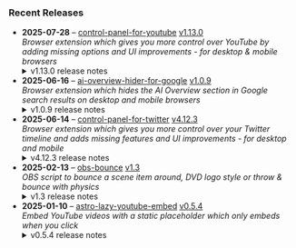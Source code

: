 ### Recent Releases

<!-- RECENT_RELEASES -->
<ul>
<li>
  <strong>2025-07-28</strong> – <a href="https://github.com/insin/control-panel-for-youtube">control-panel-for-youtube</a> <a href="https://github.com/insin/control-panel-for-youtube/releases/tag/v1.13.0">v1.13.0</a>
  <div><em>Browser extension which gives you more control over YouTube by adding missing options and UI improvements - for desktop &amp; mobile browsers</em></div>
  <details><summary>v1.13.0 release notes</summary><p>Visit the <a href="https://soitis.dev/control-panel-for-youtube" rel="nofollow">Control Panel for YouTube website</a> for installation links, more information about the extension, and FAQs. Follow <a href="https://bsky.app/profile/soitis.dev" rel="nofollow">@soitis.dev</a> on Bluesky for updates.</p>
<h2>Changes</h2>
<ul>
<li>Added an option to make the YouTube logo link to Subscriptions on desktop</li>
<li>Added an experimental option to allow background playback on mobile</li>
<li>Fixed the Hide Playlists option hiding more thumbnails than it should</li>
<li>Fixed colours and option spacing in iOS Safari settings</li>
<li>Moved ad-related options up into their own Ads group, with a visible warning that they can trigger YouTube's adblock detection</li>
<li>Made option groups collapsible and persistent (except in iOS Safari)</li>
<li>Redirecting Shorts to the normal player on desktop now happens on click instead of waiting for the Shorts player to load first</li>
<li>Redirecting from Home to Subscriptions on desktop when the Home feed is disabled now happens when you click the YouTube logo instead of waiting for the Home feed to load first</li>
</ul>
<h2>Availability</h2>
<p>New versions have to be reviewed and approved for each browser before they're available to install or upgrade to.</p>
<p>This version is available for the following browsers:</p>
<p><a href="https://chromewebstore.google.com/detail/control-panel-for-youtube/lodcanccmfbpjjpnngindkkmiehimile" title="Chrome and Chromium-based browsers" rel="nofollow"><img src="https://private-user-images.githubusercontent.com/226692/307584913-08b44d7b-61d5-49f2-9a76-607eb36fe407.png?jwt=eyJhbGciOiJIUzI1NiIsInR5cCI6IkpXVCJ9.eyJpc3MiOiJnaXRodWIuY29tIiwiYXVkIjoicmF3LmdpdGh1YnVzZXJjb250ZW50LmNvbSIsImtleSI6ImtleTUiLCJleHAiOjE3NTM3MjI4MzIsIm5iZiI6MTc1MzcyMjUzMiwicGF0aCI6Ii8yMjY2OTIvMzA3NTg0OTEzLTA4YjQ0ZDdiLTYxZDUtNDlmMi05YTc2LTYwN2ViMzZmZTQwNy5wbmc_WC1BbXotQWxnb3JpdGhtPUFXUzQtSE1BQy1TSEEyNTYmWC1BbXotQ3JlZGVudGlhbD1BS0lBVkNPRFlMU0E1M1BRSzRaQSUyRjIwMjUwNzI4JTJGdXMtZWFzdC0xJTJGczMlMkZhd3M0X3JlcXVlc3QmWC1BbXotRGF0ZT0yMDI1MDcyOFQxNzA4NTJaJlgtQW16LUV4cGlyZXM9MzAwJlgtQW16LVNpZ25hdHVyZT0zMDBlMmI0NDU1MWM4NDQwNzI0NjhjMmViNjY4ZmRhZGMyYWM3NWY3M2MyNmMzODZhMzhhNDkzMWExZDRlOGNkJlgtQW16LVNpZ25lZEhlYWRlcnM9aG9zdCJ9.yl_kyZ0DXkvU_mwiTrLpTinDtReF-2-_9805kbgHGgA" alt="Chrome and Chromium-based browsers" content-type-secured-asset="image/png" secured-asset-link="" style="max-width: 100%;"></a></p>

<h2>Screenshots</h2>
<h3>Collapsible option groups</h3>
<table>
<thead>
<tr>
<th align="center">Chrome</th>
<th align="center">Firefox</th>
<th align="center">macOS Safari</th>
</tr>
</thead>
<tbody>
<tr>
<td align="center"><a target="_blank" rel="noopener noreferrer" href="https://private-user-images.githubusercontent.com/226692/471342902-5fbd6de0-df60-4b9a-b9cc-165c989637cc.png?jwt=eyJhbGciOiJIUzI1NiIsInR5cCI6IkpXVCJ9.eyJpc3MiOiJnaXRodWIuY29tIiwiYXVkIjoicmF3LmdpdGh1YnVzZXJjb250ZW50LmNvbSIsImtleSI6ImtleTUiLCJleHAiOjE3NTM3MjI4MzIsIm5iZiI6MTc1MzcyMjUzMiwicGF0aCI6Ii8yMjY2OTIvNDcxMzQyOTAyLTVmYmQ2ZGUwLWRmNjAtNGI5YS1iOWNjLTE2NWM5ODk2MzdjYy5wbmc_WC1BbXotQWxnb3JpdGhtPUFXUzQtSE1BQy1TSEEyNTYmWC1BbXotQ3JlZGVudGlhbD1BS0lBVkNPRFlMU0E1M1BRSzRaQSUyRjIwMjUwNzI4JTJGdXMtZWFzdC0xJTJGczMlMkZhd3M0X3JlcXVlc3QmWC1BbXotRGF0ZT0yMDI1MDcyOFQxNzA4NTJaJlgtQW16LUV4cGlyZXM9MzAwJlgtQW16LVNpZ25hdHVyZT0zYWUyYzg4MWUzNzgyMDNlYTA1YjliOTFiNmMwMDJkNThlNzg4ZmYxYjQ0ZjgxYmZmODgxMzU5MjY3ZjU1YTNlJlgtQW16LVNpZ25lZEhlYWRlcnM9aG9zdCJ9.Rwj_SKioXNLFc9mOrGlq3us-zpwVqww9wMQCbCYjnrc"><img src="https://private-user-images.githubusercontent.com/226692/471342902-5fbd6de0-df60-4b9a-b9cc-165c989637cc.png?jwt=eyJhbGciOiJIUzI1NiIsInR5cCI6IkpXVCJ9.eyJpc3MiOiJnaXRodWIuY29tIiwiYXVkIjoicmF3LmdpdGh1YnVzZXJjb250ZW50LmNvbSIsImtleSI6ImtleTUiLCJleHAiOjE3NTM3MjI4MzIsIm5iZiI6MTc1MzcyMjUzMiwicGF0aCI6Ii8yMjY2OTIvNDcxMzQyOTAyLTVmYmQ2ZGUwLWRmNjAtNGI5YS1iOWNjLTE2NWM5ODk2MzdjYy5wbmc_WC1BbXotQWxnb3JpdGhtPUFXUzQtSE1BQy1TSEEyNTYmWC1BbXotQ3JlZGVudGlhbD1BS0lBVkNPRFlMU0E1M1BRSzRaQSUyRjIwMjUwNzI4JTJGdXMtZWFzdC0xJTJGczMlMkZhd3M0X3JlcXVlc3QmWC1BbXotRGF0ZT0yMDI1MDcyOFQxNzA4NTJaJlgtQW16LUV4cGlyZXM9MzAwJlgtQW16LVNpZ25hdHVyZT0zYWUyYzg4MWUzNzgyMDNlYTA1YjliOTFiNmMwMDJkNThlNzg4ZmYxYjQ0ZjgxYmZmODgxMzU5MjY3ZjU1YTNlJlgtQW16LVNpZ25lZEhlYWRlcnM9aG9zdCJ9.Rwj_SKioXNLFc9mOrGlq3us-zpwVqww9wMQCbCYjnrc" alt="" content-type-secured-asset="image/png" style="max-width: 100%;"></a></td>
<td align="center"><a target="_blank" rel="noopener noreferrer" href="https://private-user-images.githubusercontent.com/226692/471342354-a31e4d41-8040-4b08-a87f-32480db09c89.png?jwt=eyJhbGciOiJIUzI1NiIsInR5cCI6IkpXVCJ9.eyJpc3MiOiJnaXRodWIuY29tIiwiYXVkIjoicmF3LmdpdGh1YnVzZXJjb250ZW50LmNvbSIsImtleSI6ImtleTUiLCJleHAiOjE3NTM3MjI4MzIsIm5iZiI6MTc1MzcyMjUzMiwicGF0aCI6Ii8yMjY2OTIvNDcxMzQyMzU0LWEzMWU0ZDQxLTgwNDAtNGIwOC1hODdmLTMyNDgwZGIwOWM4OS5wbmc_WC1BbXotQWxnb3JpdGhtPUFXUzQtSE1BQy1TSEEyNTYmWC1BbXotQ3JlZGVudGlhbD1BS0lBVkNPRFlMU0E1M1BRSzRaQSUyRjIwMjUwNzI4JTJGdXMtZWFzdC0xJTJGczMlMkZhd3M0X3JlcXVlc3QmWC1BbXotRGF0ZT0yMDI1MDcyOFQxNzA4NTJaJlgtQW16LUV4cGlyZXM9MzAwJlgtQW16LVNpZ25hdHVyZT05OGRlMzAyNTEyY2U5MDIzZDlkODRkZTE2ZTQxNTM0ZTI4MmRmN2QwMGQ5N2E5NGU0ZjMwYTU4NmQ0N2JjYzhjJlgtQW16LVNpZ25lZEhlYWRlcnM9aG9zdCJ9.p6oFMQMYTaPWvAts4DfzcJ_nnexKkOgrQT6KHizHEbw"><img src="https://private-user-images.githubusercontent.com/226692/471342354-a31e4d41-8040-4b08-a87f-32480db09c89.png?jwt=eyJhbGciOiJIUzI1NiIsInR5cCI6IkpXVCJ9.eyJpc3MiOiJnaXRodWIuY29tIiwiYXVkIjoicmF3LmdpdGh1YnVzZXJjb250ZW50LmNvbSIsImtleSI6ImtleTUiLCJleHAiOjE3NTM3MjI4MzIsIm5iZiI6MTc1MzcyMjUzMiwicGF0aCI6Ii8yMjY2OTIvNDcxMzQyMzU0LWEzMWU0ZDQxLTgwNDAtNGIwOC1hODdmLTMyNDgwZGIwOWM4OS5wbmc_WC1BbXotQWxnb3JpdGhtPUFXUzQtSE1BQy1TSEEyNTYmWC1BbXotQ3JlZGVudGlhbD1BS0lBVkNPRFlMU0E1M1BRSzRaQSUyRjIwMjUwNzI4JTJGdXMtZWFzdC0xJTJGczMlMkZhd3M0X3JlcXVlc3QmWC1BbXotRGF0ZT0yMDI1MDcyOFQxNzA4NTJaJlgtQW16LUV4cGlyZXM9MzAwJlgtQW16LVNpZ25hdHVyZT05OGRlMzAyNTEyY2U5MDIzZDlkODRkZTE2ZTQxNTM0ZTI4MmRmN2QwMGQ5N2E5NGU0ZjMwYTU4NmQ0N2JjYzhjJlgtQW16LVNpZ25lZEhlYWRlcnM9aG9zdCJ9.p6oFMQMYTaPWvAts4DfzcJ_nnexKkOgrQT6KHizHEbw" alt="" content-type-secured-asset="image/png" style="max-width: 100%;"></a></td>
<td align="center"><a target="_blank" rel="noopener noreferrer" href="https://private-user-images.githubusercontent.com/226692/471342358-00ace75f-f013-4e7b-8f90-07facc63ebfe.png?jwt=eyJhbGciOiJIUzI1NiIsInR5cCI6IkpXVCJ9.eyJpc3MiOiJnaXRodWIuY29tIiwiYXVkIjoicmF3LmdpdGh1YnVzZXJjb250ZW50LmNvbSIsImtleSI6ImtleTUiLCJleHAiOjE3NTM3MjI4MzIsIm5iZiI6MTc1MzcyMjUzMiwicGF0aCI6Ii8yMjY2OTIvNDcxMzQyMzU4LTAwYWNlNzVmLWYwMTMtNGU3Yi04ZjkwLTA3ZmFjYzYzZWJmZS5wbmc_WC1BbXotQWxnb3JpdGhtPUFXUzQtSE1BQy1TSEEyNTYmWC1BbXotQ3JlZGVudGlhbD1BS0lBVkNPRFlMU0E1M1BRSzRaQSUyRjIwMjUwNzI4JTJGdXMtZWFzdC0xJTJGczMlMkZhd3M0X3JlcXVlc3QmWC1BbXotRGF0ZT0yMDI1MDcyOFQxNzA4NTJaJlgtQW16LUV4cGlyZXM9MzAwJlgtQW16LVNpZ25hdHVyZT1kNTk5Mjk5MmYwOWU2MjE0YjBhMjA0MDRhNWQwZWNkYTRkYTU0NTQ5N2NmMWVhNmI5NzljNDU5NmM0ZWM2OWYwJlgtQW16LVNpZ25lZEhlYWRlcnM9aG9zdCJ9.xHgVJ9DZghJlpaqvD2sgYB9eXjvrdrYfzfrcZJq3RbU"><img src="https://private-user-images.githubusercontent.com/226692/471342358-00ace75f-f013-4e7b-8f90-07facc63ebfe.png?jwt=eyJhbGciOiJIUzI1NiIsInR5cCI6IkpXVCJ9.eyJpc3MiOiJnaXRodWIuY29tIiwiYXVkIjoicmF3LmdpdGh1YnVzZXJjb250ZW50LmNvbSIsImtleSI6ImtleTUiLCJleHAiOjE3NTM3MjI4MzIsIm5iZiI6MTc1MzcyMjUzMiwicGF0aCI6Ii8yMjY2OTIvNDcxMzQyMzU4LTAwYWNlNzVmLWYwMTMtNGU3Yi04ZjkwLTA3ZmFjYzYzZWJmZS5wbmc_WC1BbXotQWxnb3JpdGhtPUFXUzQtSE1BQy1TSEEyNTYmWC1BbXotQ3JlZGVudGlhbD1BS0lBVkNPRFlMU0E1M1BRSzRaQSUyRjIwMjUwNzI4JTJGdXMtZWFzdC0xJTJGczMlMkZhd3M0X3JlcXVlc3QmWC1BbXotRGF0ZT0yMDI1MDcyOFQxNzA4NTJaJlgtQW16LUV4cGlyZXM9MzAwJlgtQW16LVNpZ25hdHVyZT1kNTk5Mjk5MmYwOWU2MjE0YjBhMjA0MDRhNWQwZWNkYTRkYTU0NTQ5N2NmMWVhNmI5NzljNDU5NmM0ZWM2OWYwJlgtQW16LVNpZ25lZEhlYWRlcnM9aG9zdCJ9.xHgVJ9DZghJlpaqvD2sgYB9eXjvrdrYfzfrcZJq3RbU" alt="" content-type-secured-asset="image/png" style="max-width: 100%;"></a></td>
</tr>
</tbody>
</table>
<h2>Donate</h2>
<p>Support Control Panel for YouTube development with a tip:</p>
<p><a href="https://ko-fi.com/jbscript" rel="nofollow"><img src="https://private-user-images.githubusercontent.com/226692/330361609-c318a7d3-695e-448d-af15-ef0b934ae168.png?jwt=eyJhbGciOiJIUzI1NiIsInR5cCI6IkpXVCJ9.eyJpc3MiOiJnaXRodWIuY29tIiwiYXVkIjoicmF3LmdpdGh1YnVzZXJjb250ZW50LmNvbSIsImtleSI6ImtleTUiLCJleHAiOjE3NTM3MjI4MzIsIm5iZiI6MTc1MzcyMjUzMiwicGF0aCI6Ii8yMjY2OTIvMzMwMzYxNjA5LWMzMThhN2QzLTY5NWUtNDQ4ZC1hZjE1LWVmMGI5MzRhZTE2OC5wbmc_WC1BbXotQWxnb3JpdGhtPUFXUzQtSE1BQy1TSEEyNTYmWC1BbXotQ3JlZGVudGlhbD1BS0lBVkNPRFlMU0E1M1BRSzRaQSUyRjIwMjUwNzI4JTJGdXMtZWFzdC0xJTJGczMlMkZhd3M0X3JlcXVlc3QmWC1BbXotRGF0ZT0yMDI1MDcyOFQxNzA4NTJaJlgtQW16LUV4cGlyZXM9MzAwJlgtQW16LVNpZ25hdHVyZT00NDJlYmQ5ZjJmZGE0OThhYTZiOTY5Zjc2YjljODUzYjg0NWIxYWRiM2JmZGUyZGIxYTZhNjRlMzUyNWU5ZTg0JlgtQW16LVNpZ25lZEhlYWRlcnM9aG9zdCJ9.sNFsmiAGUzmR_qWchKMNs6mZTvsR8LW2fwUOyzxFUaM" alt="Support me on Ko-fi" content-type-secured-asset="image/png" secured-asset-link="" style="max-width: 100%;"></a></p></details>
</li>
<li>
  <strong>2025-06-16</strong> – <a href="https://github.com/insin/ai-overview-hider-for-google">ai-overview-hider-for-google</a> <a href="https://github.com/insin/ai-overview-hider-for-google/releases/tag/v1.0.9">v1.0.9</a>
  <div><em>Browser extension which hides the AI Overview section in Google search results on desktop and mobile browsers</em></div>
  <details><summary>v1.0.9 release notes</summary><p>Visit the <a href="https://soitis.dev/ai-overview-hider-for-google" rel="nofollow">AI Overview Hider for Google website</a> for installation links, more information about the extension, and FAQs. Follow <a href="https://bsky.app/profile/soitis.dev" rel="nofollow">@soitis.dev</a> on Bluesky for updates.</p>
<h2>Changes</h2>
<ul>
<li>Fixed hiding AI Overview inline with other search results on desktop</li>
</ul>
<h2>Availability</h2>

<p>This version is available for the following browsers:</p>
<p><a href="https://apps.apple.com/app/ai-overview-hider-for-google/id6739935376?platform=mac" title="Safari on macOS" rel="nofollow"><img src="https://private-user-images.githubusercontent.com/226692/407980194-5521baec-f246-4a91-9615-ef602e3743b5.png?jwt=eyJhbGciOiJIUzI1NiIsInR5cCI6IkpXVCJ9.eyJpc3MiOiJnaXRodWIuY29tIiwiYXVkIjoicmF3LmdpdGh1YnVzZXJjb250ZW50LmNvbSIsImtleSI6ImtleTUiLCJleHAiOjE3NTM3MjI4MzIsIm5iZiI6MTc1MzcyMjUzMiwicGF0aCI6Ii8yMjY2OTIvNDA3OTgwMTk0LTU1MjFiYWVjLWYyNDYtNGE5MS05NjE1LWVmNjAyZTM3NDNiNS5wbmc_WC1BbXotQWxnb3JpdGhtPUFXUzQtSE1BQy1TSEEyNTYmWC1BbXotQ3JlZGVudGlhbD1BS0lBVkNPRFlMU0E1M1BRSzRaQSUyRjIwMjUwNzI4JTJGdXMtZWFzdC0xJTJGczMlMkZhd3M0X3JlcXVlc3QmWC1BbXotRGF0ZT0yMDI1MDcyOFQxNzA4NTJaJlgtQW16LUV4cGlyZXM9MzAwJlgtQW16LVNpZ25hdHVyZT1iNWI3MTA5YTZhMjg1Yjk5MmI0YmZiMDExZDgyODI0Yzc4YTRhNDdhYjBmZDc1YzYwYmM2ZTNiZTQ5NzRiZTcyJlgtQW16LVNpZ25lZEhlYWRlcnM9aG9zdCJ9.-zi3WeHkPB92N_f_pENpiT3a6-AF0MaSUdzydklrves" alt="Safari on macOS)" content-type-secured-asset="image/png" secured-asset-link="" style="max-width: 100%;"></a> <a href="https://apps.apple.com/app/ai-overview-hider-for-google/id6739935376?platform=iphone" title="Safari on iOS" rel="nofollow"><img src="https://private-user-images.githubusercontent.com/226692/407979936-2370f4ea-3362-4b75-b52d-0e99dcae13f6.png?jwt=eyJhbGciOiJIUzI1NiIsInR5cCI6IkpXVCJ9.eyJpc3MiOiJnaXRodWIuY29tIiwiYXVkIjoicmF3LmdpdGh1YnVzZXJjb250ZW50LmNvbSIsImtleSI6ImtleTUiLCJleHAiOjE3NTM3MjI4MzIsIm5iZiI6MTc1MzcyMjUzMiwicGF0aCI6Ii8yMjY2OTIvNDA3OTc5OTM2LTIzNzBmNGVhLTMzNjItNGI3NS1iNTJkLTBlOTlkY2FlMTNmNi5wbmc_WC1BbXotQWxnb3JpdGhtPUFXUzQtSE1BQy1TSEEyNTYmWC1BbXotQ3JlZGVudGlhbD1BS0lBVkNPRFlMU0E1M1BRSzRaQSUyRjIwMjUwNzI4JTJGdXMtZWFzdC0xJTJGczMlMkZhd3M0X3JlcXVlc3QmWC1BbXotRGF0ZT0yMDI1MDcyOFQxNzA4NTJaJlgtQW16LUV4cGlyZXM9MzAwJlgtQW16LVNpZ25hdHVyZT1iYTJlOTY3OWI3M2Y5YTk5ZGY0OGUxNmM2YjBmMWVhOGZlYWVkMDY1N2VjOTJhYTkzNWJjYWEzMTRjNzk1YTBmJlgtQW16LVNpZ25lZEhlYWRlcnM9aG9zdCJ9.VKqEguP_nxnCIHsddTX-WqJSMw9bkEETYiEZbJKT_Vw" alt="Safari on iOS" content-type-secured-asset="image/png" secured-asset-link="" style="max-width: 100%;"></a> <a href="https://addons.mozilla.org/en-GB/firefox/addon/ai-overview-hider-for-google/" title="Firefox and Firefox for Android" rel="nofollow"><img src="https://private-user-images.githubusercontent.com/226692/399291296-c994c949-1101-4fcc-a8c3-a8d644ffc883.png?jwt=eyJhbGciOiJIUzI1NiIsInR5cCI6IkpXVCJ9.eyJpc3MiOiJnaXRodWIuY29tIiwiYXVkIjoicmF3LmdpdGh1YnVzZXJjb250ZW50LmNvbSIsImtleSI6ImtleTUiLCJleHAiOjE3NTM3MjI4MzIsIm5iZiI6MTc1MzcyMjUzMiwicGF0aCI6Ii8yMjY2OTIvMzk5MjkxMjk2LWM5OTRjOTQ5LTExMDEtNGZjYy1hOGMzLWE4ZDY0NGZmYzg4My5wbmc_WC1BbXotQWxnb3JpdGhtPUFXUzQtSE1BQy1TSEEyNTYmWC1BbXotQ3JlZGVudGlhbD1BS0lBVkNPRFlMU0E1M1BRSzRaQSUyRjIwMjUwNzI4JTJGdXMtZWFzdC0xJTJGczMlMkZhd3M0X3JlcXVlc3QmWC1BbXotRGF0ZT0yMDI1MDcyOFQxNzA4NTJaJlgtQW16LUV4cGlyZXM9MzAwJlgtQW16LVNpZ25hdHVyZT1iOTI2NTIxMTI2NGJiNmJkZjY1NTJiYjdmOTNiYzI1MzQ5YmJiMzAwYWM0NTIzM2MyNzJmMzQxMzFkYmZiMDg0JlgtQW16LVNpZ25lZEhlYWRlcnM9aG9zdCJ9.mOYyMvXt3ARBiB3D_jgy6hvJgP9nL31DSjUVh6bf5Oo" alt="Firefox and Firefox for Android" content-type-secured-asset="image/png" secured-asset-link="" style="max-width: 100%;"></a> <a href="https://chromewebstore.google.com/detail/ai-overview-hider-for-goo/foobohnghnhkmgpglaefdnbcjkenjpgi" title="Chrome and Chromium-based browsers" rel="nofollow"><img src="https://private-user-images.githubusercontent.com/226692/399071033-5e1c67cd-086c-415b-b055-267df80d6c13.png?jwt=eyJhbGciOiJIUzI1NiIsInR5cCI6IkpXVCJ9.eyJpc3MiOiJnaXRodWIuY29tIiwiYXVkIjoicmF3LmdpdGh1YnVzZXJjb250ZW50LmNvbSIsImtleSI6ImtleTUiLCJleHAiOjE3NTM3MjI4MzIsIm5iZiI6MTc1MzcyMjUzMiwicGF0aCI6Ii8yMjY2OTIvMzk5MDcxMDMzLTVlMWM2N2NkLTA4NmMtNDE1Yi1iMDU1LTI2N2RmODBkNmMxMy5wbmc_WC1BbXotQWxnb3JpdGhtPUFXUzQtSE1BQy1TSEEyNTYmWC1BbXotQ3JlZGVudGlhbD1BS0lBVkNPRFlMU0E1M1BRSzRaQSUyRjIwMjUwNzI4JTJGdXMtZWFzdC0xJTJGczMlMkZhd3M0X3JlcXVlc3QmWC1BbXotRGF0ZT0yMDI1MDcyOFQxNzA4NTJaJlgtQW16LUV4cGlyZXM9MzAwJlgtQW16LVNpZ25hdHVyZT1hYzQ0MTI3NDhkMTdiMjNmNDEyZWZhMDMwNGI3MGEyYzUwOGNmZDkwN2Y4ZTYwYTg2M2Q0YmVhODEzNmIwOGU2JlgtQW16LVNpZ25lZEhlYWRlcnM9aG9zdCJ9.k5YZdGQ-5xcRGPzvlR3brir7wfX7Lcza5GRtZDCcwq0" alt="Chrome and Chromium-based browsers" content-type-secured-asset="image/png" secured-asset-link="" style="max-width: 100%;"></a> <a href="https://microsoftedge.microsoft.com/addons/detail/ai-overview-hider-for-goo/kgnepepbdpcpjkkhomocmpohgocijgkf" title="Edge and Edge Canary on Android" rel="nofollow"><img src="https://private-user-images.githubusercontent.com/226692/399472874-649d0e77-de48-47ce-a856-db02703929cb.png?jwt=eyJhbGciOiJIUzI1NiIsInR5cCI6IkpXVCJ9.eyJpc3MiOiJnaXRodWIuY29tIiwiYXVkIjoicmF3LmdpdGh1YnVzZXJjb250ZW50LmNvbSIsImtleSI6ImtleTUiLCJleHAiOjE3NTM3MjI4MzIsIm5iZiI6MTc1MzcyMjUzMiwicGF0aCI6Ii8yMjY2OTIvMzk5NDcyODc0LTY0OWQwZTc3LWRlNDgtNDdjZS1hODU2LWRiMDI3MDM5MjljYi5wbmc_WC1BbXotQWxnb3JpdGhtPUFXUzQtSE1BQy1TSEEyNTYmWC1BbXotQ3JlZGVudGlhbD1BS0lBVkNPRFlMU0E1M1BRSzRaQSUyRjIwMjUwNzI4JTJGdXMtZWFzdC0xJTJGczMlMkZhd3M0X3JlcXVlc3QmWC1BbXotRGF0ZT0yMDI1MDcyOFQxNzA4NTJaJlgtQW16LUV4cGlyZXM9MzAwJlgtQW16LVNpZ25hdHVyZT03NDgxYjZjMzk2MDBlOGQ4YjZlZTA2YzlmYjgxNDQwM2YxY2Y0N2NiZjU0YmUzYmQ5ZGVlOGRhM2VkM2FlNDU5JlgtQW16LVNpZ25lZEhlYWRlcnM9aG9zdCJ9.zT35oLD6bW8domIb2nWAKGSVuX7CgVeWp2hl6XZVzTc" alt="Edge and Edge Canary on Android" content-type-secured-asset="image/png" secured-asset-link="" style="max-width: 100%;"></a></p>
<h2>Donate</h2>
<p>Support AI Overview Hider for Google development with a tip:</p>
<p><a href="https://ko-fi.com/jbscript" rel="nofollow"><img src="https://private-user-images.githubusercontent.com/226692/330361609-c318a7d3-695e-448d-af15-ef0b934ae168.png?jwt=eyJhbGciOiJIUzI1NiIsInR5cCI6IkpXVCJ9.eyJpc3MiOiJnaXRodWIuY29tIiwiYXVkIjoicmF3LmdpdGh1YnVzZXJjb250ZW50LmNvbSIsImtleSI6ImtleTUiLCJleHAiOjE3NTM3MjI4MzIsIm5iZiI6MTc1MzcyMjUzMiwicGF0aCI6Ii8yMjY2OTIvMzMwMzYxNjA5LWMzMThhN2QzLTY5NWUtNDQ4ZC1hZjE1LWVmMGI5MzRhZTE2OC5wbmc_WC1BbXotQWxnb3JpdGhtPUFXUzQtSE1BQy1TSEEyNTYmWC1BbXotQ3JlZGVudGlhbD1BS0lBVkNPRFlMU0E1M1BRSzRaQSUyRjIwMjUwNzI4JTJGdXMtZWFzdC0xJTJGczMlMkZhd3M0X3JlcXVlc3QmWC1BbXotRGF0ZT0yMDI1MDcyOFQxNzA4NTJaJlgtQW16LUV4cGlyZXM9MzAwJlgtQW16LVNpZ25hdHVyZT00NDJlYmQ5ZjJmZGE0OThhYTZiOTY5Zjc2YjljODUzYjg0NWIxYWRiM2JmZGUyZGIxYTZhNjRlMzUyNWU5ZTg0JlgtQW16LVNpZ25lZEhlYWRlcnM9aG9zdCJ9.sNFsmiAGUzmR_qWchKMNs6mZTvsR8LW2fwUOyzxFUaM" alt="Support me on Ko-fi" content-type-secured-asset="image/png" secured-asset-link="" style="max-width: 100%;"></a></p></details>
</li>
<li>
  <strong>2025-06-14</strong> – <a href="https://github.com/insin/control-panel-for-twitter">control-panel-for-twitter</a> <a href="https://github.com/insin/control-panel-for-twitter/releases/tag/v4.12.3">v4.12.3</a>
  <div><em>Browser extension which gives you more control over your Twitter timeline and adds missing features and UI improvements - for desktop and mobile</em></div>
  <details><summary>v4.12.3 release notes</summary><h2>Fixes</h2>
<ul>
<li>Fixed Discover More Tweets not being hidden when they render before the Discover More heading</li>
<li>Fixed Premium blue check Tweets the focused Tweet is a reply to being hidden</li>
<li>Fixed processing blue checks in the Relevant people box when hiding all other sidebar content</li>
</ul>
<h2>Availability</h2>

<p>This version is available for the following browsers:</p>
<p><a href="https://apps.apple.com/app/id1668516167?platform=iphone" title="Safari on iOS" rel="nofollow"><img src="https://private-user-images.githubusercontent.com/226692/407979936-2370f4ea-3362-4b75-b52d-0e99dcae13f6.png?jwt=eyJhbGciOiJIUzI1NiIsInR5cCI6IkpXVCJ9.eyJpc3MiOiJnaXRodWIuY29tIiwiYXVkIjoicmF3LmdpdGh1YnVzZXJjb250ZW50LmNvbSIsImtleSI6ImtleTUiLCJleHAiOjE3NTM3MjI4MzIsIm5iZiI6MTc1MzcyMjUzMiwicGF0aCI6Ii8yMjY2OTIvNDA3OTc5OTM2LTIzNzBmNGVhLTMzNjItNGI3NS1iNTJkLTBlOTlkY2FlMTNmNi5wbmc_WC1BbXotQWxnb3JpdGhtPUFXUzQtSE1BQy1TSEEyNTYmWC1BbXotQ3JlZGVudGlhbD1BS0lBVkNPRFlMU0E1M1BRSzRaQSUyRjIwMjUwNzI4JTJGdXMtZWFzdC0xJTJGczMlMkZhd3M0X3JlcXVlc3QmWC1BbXotRGF0ZT0yMDI1MDcyOFQxNzA4NTJaJlgtQW16LUV4cGlyZXM9MzAwJlgtQW16LVNpZ25hdHVyZT1iYTJlOTY3OWI3M2Y5YTk5ZGY0OGUxNmM2YjBmMWVhOGZlYWVkMDY1N2VjOTJhYTkzNWJjYWEzMTRjNzk1YTBmJlgtQW16LVNpZ25lZEhlYWRlcnM9aG9zdCJ9.VKqEguP_nxnCIHsddTX-WqJSMw9bkEETYiEZbJKT_Vw" alt="Safari on iOS" content-type-secured-asset="image/png" secured-asset-link="" style="max-width: 100%;"></a> <a href="https://apps.apple.com/app/id1668516167?platform=mac" title="Safari on macOS" rel="nofollow"><img src="https://private-user-images.githubusercontent.com/226692/407980194-5521baec-f246-4a91-9615-ef602e3743b5.png?jwt=eyJhbGciOiJIUzI1NiIsInR5cCI6IkpXVCJ9.eyJpc3MiOiJnaXRodWIuY29tIiwiYXVkIjoicmF3LmdpdGh1YnVzZXJjb250ZW50LmNvbSIsImtleSI6ImtleTUiLCJleHAiOjE3NTM3MjI4MzIsIm5iZiI6MTc1MzcyMjUzMiwicGF0aCI6Ii8yMjY2OTIvNDA3OTgwMTk0LTU1MjFiYWVjLWYyNDYtNGE5MS05NjE1LWVmNjAyZTM3NDNiNS5wbmc_WC1BbXotQWxnb3JpdGhtPUFXUzQtSE1BQy1TSEEyNTYmWC1BbXotQ3JlZGVudGlhbD1BS0lBVkNPRFlMU0E1M1BRSzRaQSUyRjIwMjUwNzI4JTJGdXMtZWFzdC0xJTJGczMlMkZhd3M0X3JlcXVlc3QmWC1BbXotRGF0ZT0yMDI1MDcyOFQxNzA4NTJaJlgtQW16LUV4cGlyZXM9MzAwJlgtQW16LVNpZ25hdHVyZT1iNWI3MTA5YTZhMjg1Yjk5MmI0YmZiMDExZDgyODI0Yzc4YTRhNDdhYjBmZDc1YzYwYmM2ZTNiZTQ5NzRiZTcyJlgtQW16LVNpZ25lZEhlYWRlcnM9aG9zdCJ9.-zi3WeHkPB92N_f_pENpiT3a6-AF0MaSUdzydklrves" alt="Safari on macOS)" content-type-secured-asset="image/png" secured-asset-link="" style="max-width: 100%;"></a> <a href="https://microsoftedge.microsoft.com/addons/detail/control-panel-for-twitter/foccddlibbeccjiobcnakipdpkjiijjp" title="Edge and Edge Canary on Android" rel="nofollow"><img src="https://user-images.githubusercontent.com/226692/212897573-34b1af0a-dc5a-4aa2-a1e7-ca85d3823f9f.png" alt="Edge and Edge Canary on Android" style="max-width: 100%;"></a> <a href="https://chromewebstore.google.com/detail/control-panel-for-twitter/kpmjjdhbcfebfjgdnpjagcndoelnidfj" title="Google Chrome and Chromium-based browsers" rel="nofollow"><img src="https://user-images.githubusercontent.com/226692/212897023-9e66b1b0-e1cd-44df-a4f2-3d5bda80c5f8.png" alt="Google Chrome and Chromium-based browsers" style="max-width: 100%;"></a> <a href="https://addons.mozilla.org/firefox/addon/control-panel-for-twitter/" title="Firefox and Firefox for Android" rel="nofollow"><img src="https://user-images.githubusercontent.com/226692/212897487-f3993495-2032-44a4-b0c6-1bd1d9cc56dd.png" alt="Firefox and Firefox for Android" style="max-width: 100%;"></a></p></details>
</li>
<li>
  <strong>2025-02-13</strong> – <a href="https://github.com/insin/obs-bounce">obs-bounce</a> <a href="https://github.com/insin/obs-bounce/releases/tag/v1.3">v1.3</a>
  <div><em>OBS script to bounce a scene item around, DVD logo style or throw &amp; bounce with physics</em></div>
  <details><summary>v1.3 release notes</summary><ul>
<li>Added colour changing on bounces to DVD Bounce (enabled by default, requires a Color Correction filter on the source)</li>
<li>Changed initial DVD Bounce direction to always be random</li>
<li>Changed defaults:
<ul>
<li>Auto start/stop on scene change is now enabled by default</li>
<li>Lowered the default DVD bounce speed now color changing makes it more "interesting" to watch</li>
</ul>
</li>
<li>Fixed Throw &amp; Bounce not restarting if x and y velocity hit 0 in the same frame</li>
<li>Fixed using the wrong event for cleanup on OBS exit</li>
<li>Fixed getting the scene item multiple times when toggling</li>
<li>Use obs.script_log() for logging instead of print()</li>
</ul></details>
</li>
<li>
  <strong>2025-01-10</strong> – <a href="https://github.com/insin/astro-lazy-youtube-embed">astro-lazy-youtube-embed</a> <a href="https://github.com/insin/astro-lazy-youtube-embed/releases/tag/v0.5.4">v0.5.4</a>
  <div><em>Embed YouTube videos with a static placeholder which only embeds when you click</em></div>
  <details><summary>v0.5.4 release notes</summary><h3>Changed</h3>
<ul>
<li>Add missing shadow to the SVG in the "Watch on YouTube" link and reduce its size</li>
</ul></details>
</li>
</ul>
<!-- /RECENT_RELEASES -->
